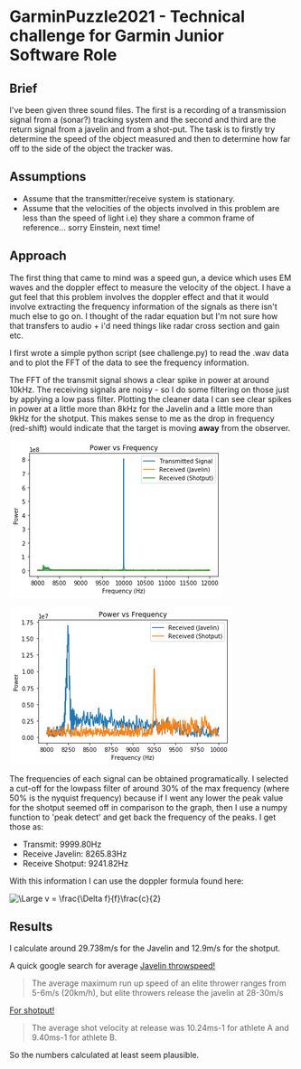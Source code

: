 # GarminPuzzle2021 - Technical challenge for Garmin Junior Software Role

## Brief
I've been given three sound files. The first is a recording of a transmission signal from a (sonar?) tracking system and the second and third are the return signal from a javelin and from a shot-put. The task is to firstly try determine the speed of the object measured and then to determine how far off to the side of the object the tracker was.

## Assumptions

- Assume that the transmitter/receive system is stationary.
- Assume that the velocities of the objects involved in this problem are less than the speed of light i.e) they share a common frame of reference... sorry Einstein, next time! 

## Approach

The first thing that came to mind was a speed gun, a device which uses EM waves and the doppler effect to measure the velocity of the object. I have a gut feel that this problem involves the doppler effect and that it would involve extracting the frequency information of the signals as there isn't much else to go on. I thought of the radar equation but I'm not sure how that transfers to audio + i'd need things like radar cross section and gain etc.

I first wrote a simple python script (see challenge.py) to read the .wav data and to plot the FFT of the data to see the frequency information. 

The FFT of the transmit signal shows a clear spike in power at around 10kHz. The receiving signals are noisy - so I do some filtering on those just by applying a low pass filter. Plotting the cleaner data I can see clear spikes in power at a little more than 8kHz for the Javelin and a little more than 9kHz for the shotput. This makes sense to me as the drop in frequency (red-shift) would indicate that the target is moving **away** from the observer.

![All Signals](/images/All_unfiltered.png)

![Filtered Received Signals](/images/Received_filtered.png)

The frequencies of each signal can be obtained programatically. I selected a cut-off for the lowpass filter of around 30% of the max frequency (where 50% is the nyquist frequency) because if I went any lower the peak value for the shotput seemed off in comparison to the graph, then I use a numpy function to 'peak detect' and get back the frequency of the peaks. I get those as:

- Transmit: 9999.80Hz
- Receive Javelin: 8265.83Hz
- Receive Shotput: 9241.82Hz 

With this information I can use the doppler formula found here:

![\Large v = \frac{\Delta f}{f}\frac{c}{2}](https://latex.codecogs.com/svg.latex?v&space;=&space;\frac{\Delta&space;f}{f}\frac{c}{2}) 

## Results   

I calculate around 29.738m/s for the Javelin and 12.9m/s for the shotput. 

A quick google search for average [Javelin throwspeed!](https://theconversation.com/science-of-the-spear-biomechanics-of-a-javelin-throw-29782#:~:text=The%20average%20maximum%20run%20up,of%20the%20final%20two%20steps.)

>The average maximum run up speed of an elite thrower ranges from 5-6m/s (20km/h), but elite throwers release the javelin at 28-30m/s

[For shotput!](https://www.quinticsports.com/performance-analysis-shot-put/#:~:text=The%20average%20shot%20velocity%20at,ms%2D1%20for%20athlete%20B.)

>The average shot velocity at release was 10.24ms-1 for athlete A and 9.40ms-1 for athlete B.

So the numbers calculated at least seem plausible. 
